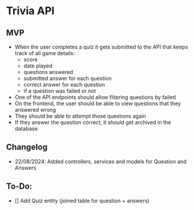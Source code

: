 # Trivia API
## MVP
- When the user completes a quiz it gets submitted to the API that keeps track of all game details:
  - score 
  - date played
  - questions answered
  - submitted answer for each question
  - correct answer for each question
  - if a question was failed or not
- One of the API endpoints should allow filtering questions by failed
- On the frontend, the user should be able to view questions that they answered wrong
- They should be able to attempt those questions again
- If they answer the question correct, it should get archived in the database

## Changelog
- 22/08/2024: Added controllers, services and models for Question and Answers

## To-Do:
- [] Add Quiz entity (joined table for question + answers)